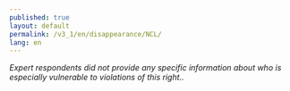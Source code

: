```yaml
---
published: true
layout: default
permalink: /v3_1/en/disappearance/NCL/
lang: en
---
```

_Expert respondents did not provide any specific information about who is especially vulnerable to violations of this right.._
